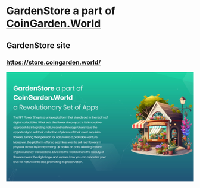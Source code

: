 # GardenStore a part of [CoinGarden.World](https://coingarden.world/) 

## GardenStore site
### https://store.coingarden.world/

![infrastructure](https://github.com/s2kdesign-com/CoinGardenWorld/blob/main/src/nft-market/site/CoinGardenWorldStore.Web/wwwroot/images/nftstore_social_logo.webp?raw=true)  